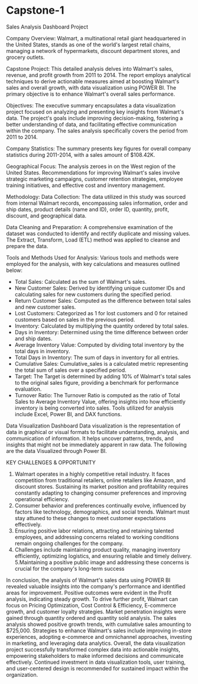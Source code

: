 # Capstone-1
Sales Analysis Dashboard Project

Company Overview:
Walmart, a multinational retail giant headquartered in the United States, stands as one of the world's largest retail chains, managing a network of hypermarkets, discount department stores, and grocery outlets.

Capstone Project:
This detailed analysis delves into Walmart's sales, revenue, and profit growth from 2011 to 2014. The report employs analytical techniques to derive actionable measures aimed at boosting Walmart's sales and overall growth, with data visualization using POWER BI. The primary objective is to enhance Walmart's overall sales performance.

Objectives:
The executive summary encapsulates a data visualization project focused on analyzing and presenting key insights from Walmart's data. The project's goals include improving decision-making, fostering a better understanding of data, and facilitating effective communication within the company. The sales analysis specifically covers the period from 2011 to 2014.

Company Statistics:
The summary presents key figures for overall company statistics during 2011-2014, with a sales amount of $108.42K.

Geographical Focus:
The analysis zeroes in on the West region of the United States. Recommendations for improving Walmart's sales involve strategic marketing campaigns, customer retention strategies, employee training initiatives, and effective cost and inventory management.

Methodology:
Data Collection:
The data utilized in this study was sourced from internal Walmart records, encompassing sales information, order and ship dates, product details (name and ID), order ID, quantity, profit, discount, and geographical data.

Data Cleaning and Preparation:
A comprehensive examination of the dataset was conducted to identify and rectify duplicate and missing values. The Extract, Transform, Load (ETL) method was applied to cleanse and prepare the data.

Tools and Methods Used for Analysis:
Various tools and methods were employed for the analysis, with key calculations and measures outlined below:
- Total Sales: Calculated as the sum of Walmart's sales.
- New Customer Sales: Derived by identifying unique customer IDs and calculating sales for new customers during the specified period.
- Return Customer Sales: Computed as the difference between total sales and new customer sales.
- Lost Customers: Categorized as 1 for lost customers and 0 for retained customers based on sales in the previous period.
- Inventory: Calculated by multiplying the quantity ordered by total sales.
- Days in Inventory: Determined using the time difference between order and ship dates.
- Average Inventory Value: Computed by dividing total inventory by the total days in inventory.
- Total Days in Inventory: The sum of days in inventory for all entries.
- Cumulative Sales: Cumulative_sales is a calculated metric representing the total sum of sales over a specified period.
- Target: The Target is determined by adding 10% of Walmart's total sales to the original sales figure, providing a benchmark for performance evaluation.
- Turnover Ratio: The Turnover Ratio is computed as the ratio of Total Sales to Average Inventory Value, offering insights into how efficiently inventory is being converted into sales.
Tools utilized for analysis include Excel, Power BI, and DAX functions.

Data Visualization Dashboard
Data visualization is the representation of data in graphical or visual formats to
facilitate understanding, analysis, and communication of information. It helps
uncover patterns, trends, and insights that might not be immediately apparent in raw
data. The following are the data Visualized through Power BI.

KEY CHALLENGES & OPPORTUNITY
1. Walmart operates in a highly competitive retail industry. It faces competition
from traditional retailers, online retailers like Amazon, and discount stores.
Sustaining its market position and profitability requires constantly adapting to
changing consumer preferences and improving operational efficiency.
2. Consumer behavior and preferences continually evolve, influenced by factors
like technology, demographics, and social trends. Walmart must stay attuned to
these changes to meet customer expectations effectively.
3. Ensuring positive labor relations, attracting and retaining talented employees,
and addressing concerns related to working conditions remain ongoing challenges
for the company.
4. Challenges include maintaining product quality, managing inventory efficiently,
optimizing logistics, and ensuring reliable and timely delivery.
5.Maintaining a positive public image and addressing these concerns is crucial for
the company's long-term success

In conclusion, the analysis of Walmart's sales data using POWER BI revealed valuable insights into the company's performance and identified areas for improvement.
Positive outcomes were evident in the Profit analysis, indicating steady growth. 
To drive further profit, Walmart can focus on Pricing Optimization, Cost Control & Efficiency, E-commerce growth, and customer loyalty strategies.
Market penetration insights were gained through quantity ordered and quantity sold analysis. The sales analysis showed positive growth trends, with cumulative sales amounting to $725,000.
Strategies to enhance Walmart's sales include improving in-store experiences, adopting e-commerce and omnichannel approaches, investing in marketing, and leveraging data analytics. 
Overall, the data visualization project successfully transformed complex data into actionable insights, empowering stakeholders to make informed decisions and communicate effectively.
Continued investment in data visualization tools, user training, and user-centered design is recommended for sustained impact within the organization.
